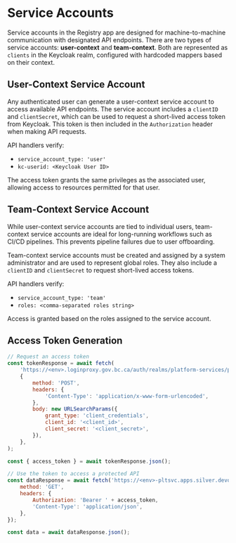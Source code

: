 # Service Accounts

Service accounts in the Registry app are designed for machine-to-machine communication with designated API endpoints. There are two types of service accounts: **user-context** and **team-context**. Both are represented as `clients` in the Keycloak realm, configured with hardcoded mappers based on their context.

## User-Context Service Account

Any authenticated user can generate a user-context service account to access available API endpoints. The service account includes a `clientID` and `clientSecret`, which can be used to request a short-lived access token from Keycloak. This token is then included in the `Authorization` header when making API requests.

API handlers verify:

-   `service_account_type: 'user'`
-   `kc-userid: <Keycloak User ID>`

The access token grants the same privileges as the associated user, allowing access to resources permitted for that user.

## Team-Context Service Account

While user-context service accounts are tied to individual users, team-context service accounts are ideal for long-running workflows such as CI/CD pipelines. This prevents pipeline failures due to user offboarding.

Team-context service accounts must be created and assigned by a system administrator and are used to represent global roles. They also include a `clientID` and `clientSecret` to request short-lived access tokens.

API handlers verify:

-   `service_account_type: 'team'`
-   `roles: <comma-separated roles string>`

Access is granted based on the roles assigned to the service account.

## Access Token Generation

```js
// Request an access token
const tokenResponse = await fetch(
    'https://<env>.loginproxy.gov.bc.ca/auth/realms/platform-services/protocol/openid-connect/token',
    {
        method: 'POST',
        headers: {
            'Content-Type': 'application/x-www-form-urlencoded',
        },
        body: new URLSearchParams({
            grant_type: 'client_credentials',
            client_id: '<client_id>',
            client_secret: '<client_secret>',
        }),
    },
);

const { access_token } = await tokenResponse.json();

// Use the token to access a protected API
const dataResponse = await fetch('https://<env>-pltsvc.apps.silver.devops.gov.bc.ca/api/v1/private-cloud/products', {
    method: 'GET',
    headers: {
        Authorization: 'Bearer ' + access_token,
        'Content-Type': 'application/json',
    },
});

const data = await dataResponse.json();
```
